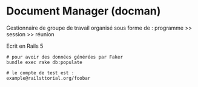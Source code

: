# Document Manager (docman) 

Gestionnaire de groupe de travail organisé sous forme de : programme >> session >> réunion

Ecrit en Rails 5

```
# pour avoir des données générées par Faker
bundle exec rake db:populate

# le compte de test est :
example@railsttorial.org/foobar
```
